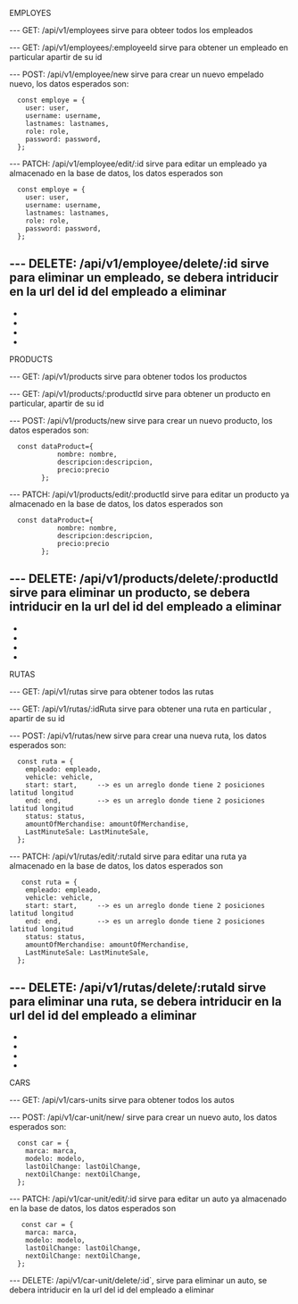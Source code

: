 EMPLOYES

  --- GET: /api/v1/employees
      sirve para obteer todos los empleados

  --- GET: /api/v1/employees/:employeeId
      sirve para obtener un empleado en particular apartir de su id

  --- POST: /api/v1/employee/new
      sirve para crear un nuevo empelado nuevo, los datos esperados son:

      const employe = {
        user: user,
        username: username,
        lastnames: lastnames,
        role: role,
        password: password,
      };
      
--- PATCH: /api/v1/employee/edit/:id
      sirve para editar un empleado ya almacenado en la base de datos, los datos esperados son 
      
      const employe = {
        user: user,
        username: username,
        lastnames: lastnames,
        role: role,
        password: password,
      };

--- DELETE: /api/v1/employee/delete/:id
     sirve para eliminar un empleado, se debera intriducir en la url del id del empleado a eliminar
-
-
-
-
-
PRODUCTS

  --- GET: /api/v1/products
      sirve para obtener todos los productos

  --- GET: /api/v1/products/:productId
      sirve para obtener un producto en particular, apartir de su id

  --- POST: /api/v1/products/new
      sirve para crear un nuevo producto, los datos esperados son:

      const dataProduct={
                nombre: nombre,
                descripcion:descripcion,
                precio:precio
            };
      
--- PATCH: /api/v1/products/edit/:productId
      sirve para editar un producto ya almacenado en la base de datos, los datos esperados son 
      
      const dataProduct={
                nombre: nombre,
                descripcion:descripcion,
                precio:precio
            };
            

--- DELETE: /api/v1/products/delete/:productId
     sirve para eliminar un producto, se debera intriducir en la url del id del empleado a eliminar
-
-
-
-
-
RUTAS

  --- GET: /api/v1/rutas
      sirve para obtener todos las rutas

  --- GET: /api/v1/rutas/:idRuta
      sirve para obtener una ruta en particular , apartir de su id

  --- POST: /api/v1/rutas/new
      sirve para crear una nueva ruta, los datos esperados son:

      const ruta = {
        empleado: empleado,
        vehicle: vehicle,
        start: start,     --> es un arreglo donde tiene 2 posiciones latitud longitud
        end: end,         --> es un arreglo donde tiene 2 posiciones latitud longitud
        status: status,
        amountOfMerchandise: amountOfMerchandise,
        LastMinuteSale: LastMinuteSale,
      };
      
--- PATCH: /api/v1/rutas/edit/:rutaId
      sirve para editar una ruta ya almacenado en la base de datos, los datos esperados son 
      
       const ruta = {
        empleado: empleado,
        vehicle: vehicle,
        start: start,     --> es un arreglo donde tiene 2 posiciones latitud longitud
        end: end,         --> es un arreglo donde tiene 2 posiciones latitud longitud
        status: status,
        amountOfMerchandise: amountOfMerchandise,
        LastMinuteSale: LastMinuteSale,
      };

--- DELETE: /api/v1/rutas/delete/:rutaId
     sirve para eliminar una ruta, se debera intriducir en la url del id del empleado a eliminar
-
-
-
-
-
CARS

  --- GET: /api/v1/cars-units
      sirve para obtener todos los autos

  --- POST: /api/v1/car-unit/new/
      sirve para crear un nuevo auto, los datos esperados son:

      const car = {
        marca: marca,
        modelo: modelo,
        lastOilChange: lastOilChange,
        nextOilChange: nextOilChange,
      };
      
--- PATCH: /api/v1/car-unit/edit/:id
      sirve para editar un auto ya almacenado en la base de datos, los datos esperados son 
      
       const car = {
        marca: marca,
        modelo: modelo,
        lastOilChange: lastOilChange,
        nextOilChange: nextOilChange,
      };

--- DELETE: /api/v1/car-unit/delete/:id`,
     sirve para eliminar un auto, se debera intriducir en la url del id del empleado a eliminar



     

      

  
  
